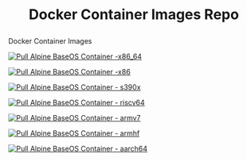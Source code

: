  # <p align="center">Docker Container Images Repo</p>
 
Docker Container Images

[![Pull Alpine BaseOS Container -x86_64](https://github.com/AtomyCloud/docker-images/actions/workflows/pull-alpine-base-os-container-x86_64.yml/badge.svg)](https://github.com/AtomyCloud/docker-images/actions/workflows/pull-alpine-base-os-container-x86_64.yml)

[![Pull Alpine BaseOS Container -x86](https://github.com/AtomyCloud/docker-images/actions/workflows/pull-alpine-base-os-container-x86.yml/badge.svg)](https://github.com/AtomyCloud/docker-images/actions/workflows/pull-alpine-base-os-container-x86.yml)

[![Pull Alpine BaseOS Container - s390x](https://github.com/AtomyCloud/docker-images/actions/workflows/pull-alpine-base-os-container-s390x.yml/badge.svg)](https://github.com/AtomyCloud/docker-images/actions/workflows/pull-alpine-base-os-container-s390x.yml)

[![Pull Alpine BaseOS Container - riscv64](https://github.com/AtomyCloud/docker-images/actions/workflows/pull-alpine-base-os-container-riscv64.yml/badge.svg)](https://github.com/AtomyCloud/docker-images/actions/workflows/pull-alpine-base-os-container-riscv64.yml)

[![Pull Alpine BaseOS Container - armv7](https://github.com/AtomyCloud/docker-images/actions/workflows/pull-alpine-base-os-container-armv7.yml/badge.svg)](https://github.com/AtomyCloud/docker-images/actions/workflows/pull-alpine-base-os-container-armv7.yml)

[![Pull Alpine BaseOS Container - armhf](https://github.com/AtomyCloud/docker-images/actions/workflows/pull-alpine-base-os-container-armhf.yml/badge.svg)](https://github.com/AtomyCloud/docker-images/actions/workflows/pull-alpine-base-os-container-armhf.yml)

[![Pull Alpine BaseOS Container - aarch64](https://github.com/AtomyCloud/docker-images/actions/workflows/pull-alpine-base-os-container-aarch64.yml/badge.svg)](https://github.com/AtomyCloud/docker-images/actions/workflows/pull-alpine-base-os-container-aarch64.yml)
